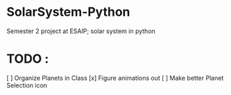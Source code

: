 # **SolarSystem-Python**
Semester 2 project at ESAIP; solar system in python

# TODO :
  [ ] Organize Planets in Class
  [x] Figure animations out
  [ ] Make better Planet Selection icon
